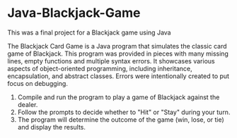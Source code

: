 # Java-Blackjack-Game
This was a final project for a Blackjack game using Java

The Blackjack Card Game is a Java program that simulates the classic card game of Blackjack. This program was provided in pieces with many missing lines, empty functions and multiple syntax errors. It showcases various aspects of object-oriented programming, including inheritance, encapsulation, and abstract classes. Errors were intentionally created to put focus on debugging. 


1. Compile and run the program to play a game of Blackjack against the dealer.
2. Follow the prompts to decide whether to "Hit" or "Stay" during your turn.
3. The program will determine the outcome of the game (win, lose, or tie) and display the results.
